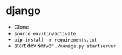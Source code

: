 # django

* Clone
* `source env/bin/activate`
* `pip install -r requirements.txt`
* start dev server `./manage.py startserver`